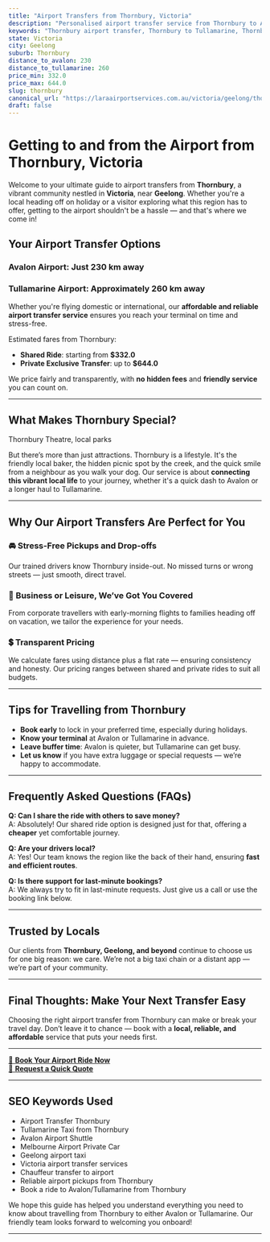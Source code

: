 ```yaml
---
title: "Airport Transfers from Thornbury, Victoria"
description: "Personalised airport transfer service from Thornbury to Avalon and Tullamarine airports. Enjoy a smooth, affordable ride with us!"
keywords: "Thornbury airport transfer, Thornbury to Tullamarine, Thornbury to Avalon, airport taxi Thornbury, private airport transfer Thornbury, shared ride Thornbury, Thornbury transfers, airport shuttle Thornbury, book Thornbury airport taxi, affordable Thornbury airport transfer, Thornbury airport transfer service, airport transfer Geelong, airport transfer Melbourne, Melbourne airport taxi, airport transfers Victoria, Tullamarine airport shuttle, Avalon airport transfers, Melbourne private transfer, airport transport services Melbourne"
state: Victoria
city: Geelong
suburb: Thornbury
distance_to_avalon: 230
distance_to_tullamarine: 260
price_min: 332.0
price_max: 644.0
slug: thornbury
canonical_url: "https://laraairportservices.com.au/victoria/geelong/thornbury/"
draft: false
---
```


# Getting to and from the Airport from Thornbury, Victoria

Welcome to your ultimate guide to airport transfers from **Thornbury**, a vibrant community nestled in **Victoria**, near **Geelong**. Whether you're a local heading off on holiday or a visitor exploring what this region has to offer, getting to the airport shouldn't be a hassle — and that's where we come in!

## Your Airport Transfer Options

### Avalon Airport: Just 230 km away  
### Tullamarine Airport: Approximately 260 km away

Whether you're flying domestic or international, our **affordable and reliable airport transfer service** ensures you reach your terminal on time and stress-free.

Estimated fares from Thornbury:
- **Shared Ride**: starting from **$332.0**
- **Private Exclusive Transfer**: up to **$644.0**

We price fairly and transparently, with **no hidden fees** and **friendly service** you can count on.

---

## What Makes Thornbury Special?

Thornbury Theatre, local parks

But there’s more than just attractions. Thornbury is a lifestyle. It's the friendly local baker, the hidden picnic spot by the creek, and the quick smile from a neighbour as you walk your dog. Our service is about **connecting this vibrant local life** to your journey, whether it's a quick dash to Avalon or a longer haul to Tullamarine.

---

## Why Our Airport Transfers Are Perfect for You

### 🚘 Stress-Free Pickups and Drop-offs
Our trained drivers know Thornbury inside-out. No missed turns or wrong streets — just smooth, direct travel.

### 💼 Business or Leisure, We’ve Got You Covered
From corporate travellers with early-morning flights to families heading off on vacation, we tailor the experience for your needs.

### 💲 Transparent Pricing
We calculate fares using distance plus a flat rate — ensuring consistency and honesty. Our pricing ranges between shared and private rides to suit all budgets.

---

## Tips for Travelling from Thornbury

- **Book early** to lock in your preferred time, especially during holidays.
- **Know your terminal** at Avalon or Tullamarine in advance.
- **Leave buffer time**: Avalon is quieter, but Tullamarine can get busy.
- **Let us know** if you have extra luggage or special requests — we’re happy to accommodate.

---

## Frequently Asked Questions (FAQs)

**Q: Can I share the ride with others to save money?**  
A: Absolutely! Our shared ride option is designed just for that, offering a **cheaper** yet comfortable journey.

**Q: Are your drivers local?**  
A: Yes! Our team knows the region like the back of their hand, ensuring **fast and efficient routes**.

**Q: Is there support for last-minute bookings?**  
A: We always try to fit in last-minute requests. Just give us a call or use the booking link below.

---

## Trusted by Locals

Our clients from **Thornbury, Geelong, and beyond** continue to choose us for one big reason: we care. We’re not a big taxi chain or a distant app — we’re part of your community.

---

## Final Thoughts: Make Your Next Transfer Easy

Choosing the right airport transfer from Thornbury can make or break your travel day. Don’t leave it to chance — book with a **local, reliable, and affordable** service that puts your needs first.

---

[📅 **Book Your Airport Ride Now**](https://laraairportservices.square.site/s/appointments)  
[📧 **Request a Quick Quote**](https://laraairportservices.square.site/contact-us)

---

## SEO Keywords Used
- Airport Transfer Thornbury
- Tullamarine Taxi from Thornbury
- Avalon Airport Shuttle
- Melbourne Airport Private Car
- Geelong airport taxi
- Victoria airport transfer services
- Chauffeur transfer to airport
- Reliable airport pickups from Thornbury
- Book a ride to Avalon/Tullamarine from Thornbury

We hope this guide has helped you understand everything you need to know about travelling from Thornbury to either Avalon or Tullamarine. Our friendly team looks forward to welcoming you onboard!

---

